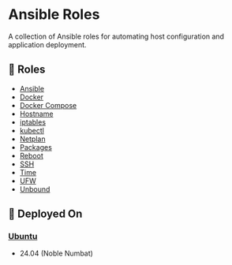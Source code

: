 # Ansible Roles

A collection of Ansible roles for automating host configuration and application deployment.

## 📜 Roles

- [Ansible](ansible/README.md)
- [Docker](docker/README.md)
- [Docker Compose](docker_compose/README.md)
- [Hostname](hostname/README.md)
- [iptables](iptables/README.md)
- [kubectl](kubectl/README.md)
- [Netplan](netplan/README.md)
- [Packages](packages/README.md)
- [Reboot](reboot/README.md)
- [SSH](ssh/README.md)
- [Time](time/README.md)
- [UFW](ufw/README.md)
- [Unbound](unbound/README.md)

## 🚀 Deployed On

### [Ubuntu](https://ubuntu.com)

- 24.04 (Noble Numbat)
